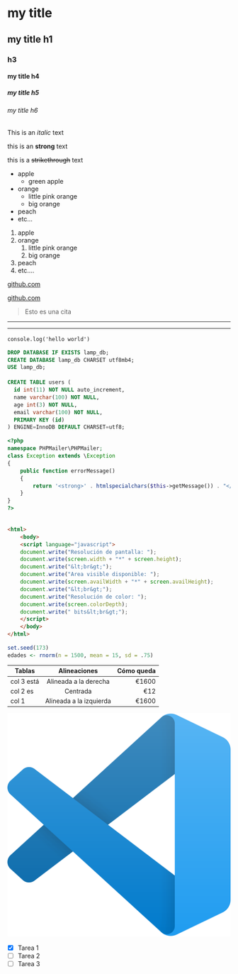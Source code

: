 <!-- Encabezados -->
# my title
## my title h1
### h3
#### my title h4
##### my title h5
###### my title h6

<!-- Texto en itálica -->
This is an *italic* text

<!-- Texto en negrita -->
this is an **strong** text

<!-- Texto tachado -->
this is a ~~strikethrough~~ text

<!-- Listas desordenadas -->
* apple
  * green apple
* orange
  * little pink orange
  * big orange
* peach
* etc...

<!-- Listas ordenadas -->
1. apple
2. orange
   1. little pink orange
   2. big orange
3. peach
4. etc....

<!-- Enlaces -->
[github.com](https://www.github.com)

[github.com](https://www.github.com "Enlace a Github")

<!-- Cita -->
> Esto es una cita 

<!-- Lineas horizontales -->
---
____
 
<!-- Introducimos una línea de código -->
`console.log('hello world')`

<!-- Para introducir bloques de código, especificando el lenguaje -->

```sql
DROP DATABASE IF EXISTS lamp_db;
CREATE DATABASE lamp_db CHARSET utf8mb4;
USE lamp_db;

CREATE TABLE users (
  id int(11) NOT NULL auto_increment,
  name varchar(100) NOT NULL,
  age int(3) NOT NULL,
  email varchar(100) NOT NULL,
  PRIMARY KEY (id)
) ENGINE=InnoDB DEFAULT CHARSET=utf8;
```
```php
<?php
namespace PHPMailer\PHPMailer;
class Exception extends \Exception
{
    public function errorMessage()
    {
        return '<strong>' . htmlspecialchars($this->getMessage()) . "</strong><br />\n";
    }
}
?>
```
```html

<html>
    <body>
    <script language="javascript">
    document.write("Resolución de pantalla: ");
    document.write(screen.width + "*" + screen.height);
    document.write("&lt;br&gt;");
    document.write("Area visible disponible: ");
    document.write(screen.availWidth + "*" + screen.availHeight);
    document.write("&lt;br&gt;");
    document.write("Resolución de color: ");
    document.write(screen.colorDepth);
    document.write(" bits&lt;br&gt;");
    </script>
    </body>
</html>
```

```r
set.seed(173)
edades <- rnorm(n = 1500, mean = 15, sd = .75)
```

<!-- Esto es una tabla -->

| Tablas      | Alineaciones            |   Cómo queda    |
|-------------|:-----------------------:|----------------:|
| col 3 está  | Alineada a la derecha   | €1600           |
| col 2 es    | Centrada                | €12             |
| col 1       | Alineada a la izquierda | €1600           |


![visual studio code logo](vstudiocode.png "VS Code Logo")

<!--GitHub Markdown-->

* [x] Tarea 1
* [ ] Tarea 2
* [ ] Tarea 3 
